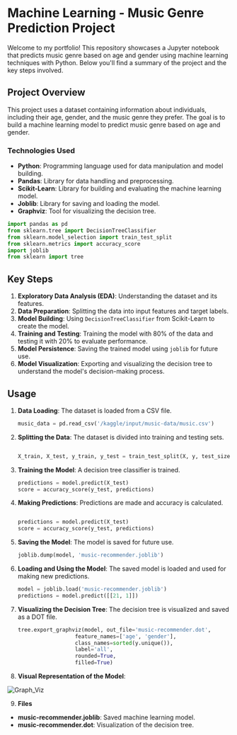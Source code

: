 # Machine Learning - Music Genre Prediction Project

Welcome to my portfolio! This repository showcases a Jupyter notebook that predicts music genre based on age and gender using machine learning techniques with Python. Below you'll find a summary of the project and the key steps involved.

## Project Overview

This project uses a dataset containing information about individuals, including their age, gender, and the music genre they prefer. The goal is to build a machine learning model to predict music genre based on age and gender.

### Technologies Used

- **Python**: Programming language used for data manipulation and model building.
- **Pandas**: Library for data handling and preprocessing.
- **Scikit-Learn**: Library for building and evaluating the machine learning model.
- **Joblib**: Library for saving and loading the model.
- **Graphviz**: Tool for visualizing the decision tree.

```python
import pandas as pd
from sklearn.tree import DecisionTreeClassifier
from sklearn.model_selection import train_test_split
from sklearn.metrics import accuracy_score
import joblib
from sklearn import tree

```


## Key Steps

1. **Exploratory Data Analysis (EDA)**: Understanding the dataset and its features.
2. **Data Preparation**: Splitting the data into input features and target labels.
3. **Model Building**: Using `DecisionTreeClassifier` from Scikit-Learn to create the model.
4. **Training and Testing**: Training the model with 80% of the data and testing it with 20% to evaluate performance.
5. **Model Persistence**: Saving the trained model using `joblib` for future use.
6. **Model Visualization**: Exporting and visualizing the decision tree to understand the model's decision-making process.

## Usage

1. **Data Loading**: The dataset is loaded from a CSV file.
   
   ```python
   music_data = pd.read_csv('/kaggle/input/music-data/music.csv')
   ```

2. **Splitting the Data**: The dataset is divided into training and testing sets.

   ```python
   
   X_train, X_test, y_train, y_test = train_test_split(X, y, test_size=0.2)
   
   ```

3. **Training the Model**: A decision tree classifier is trained.
   
   ```python
   predictions = model.predict(X_test)
   score = accuracy_score(y_test, predictions)
   ```
   
4. **Making Predictions**: Predictions are made and accuracy is calculated.
   
   ```python
   
   predictions = model.predict(X_test)
   score = accuracy_score(y_test, predictions)
   
   ```
   
5. **Saving the Model**: The model is saved for future use.
   
   ```python
   joblib.dump(model, 'music-recommender.joblib')
   
   ```

6. **Loading and Using the Model**: The saved model is loaded and used for making new predictions.
   
   ```python
   model = joblib.load('music-recommender.joblib')
   predictions = model.predict([[21, 1]])
   ```
   

7. **Visualizing the Decision Tree**: The decision tree is visualized and saved as a DOT file.

   ```python
   tree.export_graphviz(model, out_file='music-recommender.dot', 
                     feature_names=['age', 'gender'],
                     class_names=sorted(y.unique()),
                     label='all',
                     rounded=True,
                     filled=True)
   ```

8. **Visual Representation of the Model**:

![Graph_Viz](https://github.com/user-attachments/assets/bc06d6b3-6edf-4bb7-91a6-e101035986a6)


9. **Files**

* **music-recommender.joblib**: Saved machine learning model.
* **music-recommender.dot**: Visualization of the decision tree.

